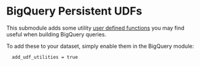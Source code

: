 # BigQuery Persistent UDFs

This submodule adds some utility [user defined functions](https://cloud.google.com/bigquery/docs/reference/standard-sql/user-defined-functions)
you may find useful when building BigQuery queries.

To add these to your dataset, simply enable them in the BigQuery module:

```
  add_udf_utilities = true
```
